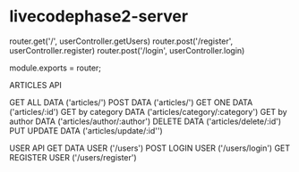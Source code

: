 # livecodephase2-server




router.get('/', userController.getUsers)
router.post('/register', userController.register)
router.post('/login', userController.login)


module.exports = router;

ARTICLES API

GET ALL DATA ('articles/')
POST  DATA ('articles/')
GET ONE DATA ('articles/:id')
GET by category DATA ('articles/category/:category')
GET by author DATA ('articles/author/:author')
DELETE DATA ('articles/delete/:id')
PUT UPDATE DATA ('articles/update/:id'')

USER API
GET DATA USER ('/users')
POST LOGIN USER ('/users/login')
GET REGISTER USER ('/users/register')
